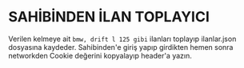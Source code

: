# SAHİBİNDEN İLAN TOPLAYICI
Verilen kelmeye ait `bmw, drift l 125 gibi` ilanları toplayıp ilanlar.json dosyasına kaydeder. Sahibinden'e giriş yapıp girdikten hemen sonra networkden Cookie değerini kopyalayıp header'a yazın.
